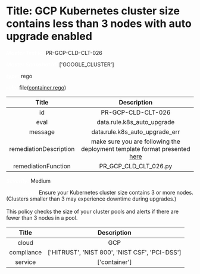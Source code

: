 



# Title: GCP Kubernetes cluster size contains less than 3 nodes with auto upgrade enabled


***<font color="white">Master Test Id:</font>*** PR-GCP-CLD-CLT-026

***<font color="white">Master Snapshot Id:</font>*** ['GOOGLE_CLUSTER']

***<font color="white">type:</font>*** rego

***<font color="white">rule:</font>*** file([container.rego])  
  
  
  
  

|Title|Description|
| :---: | :---: |
|id|PR-GCP-CLD-CLT-026|
|eval|data.rule.k8s_auto_upgrade|
|message|data.rule.k8s_auto_upgrade_err|
|remediationDescription|make sure you are following the deployment template format presented <a href='https://cloud.google.com/kubernetes-engine/docs/reference/rest/v1/projects.locations.clusters' target='_blank'>here</a> |
|remediationFunction|PR_GCP_CLD_CLT_026.py|


***<font color="white">Severity:</font>*** Medium

***<font color="white">Description:</font>*** Ensure your Kubernetes cluster size contains 3 or more nodes. (Clusters smaller than 3 may experience downtime during upgrades.)<br><br> This policy checks the size of your cluster pools and alerts if there are fewer than 3 nodes in a pool.  
  
  

|Title|Description|
| :---: | :---: |
|cloud|GCP|
|compliance|['HITRUST', 'NIST 800', 'NIST CSF', 'PCI-DSS']|
|service|['container']|



[container.rego]: https://github.com/prancer-io/prancer-compliance-test/tree/master/google/cloud/container.rego
